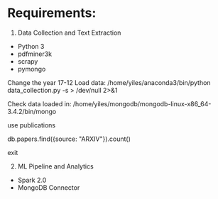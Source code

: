 # Requirements:
1. Data Collection and Text Extraction
- Python 3
- pdfminer3k
- scrapy
- pymongo

Change the year 17-12
Load data:
/home/yiles/anaconda3/bin/python data_collection.py -s > /dev/null 2>&1

Check data loaded in:
/home/yiles/mongodb/mongodb-linux-x86_64-3.4.2/bin/mongo

use publications

db.papers.find({source: "ARXIV"}).count()

exit

2. ML Pipeline and Analytics
- Spark 2.0
- MongoDB Connector
